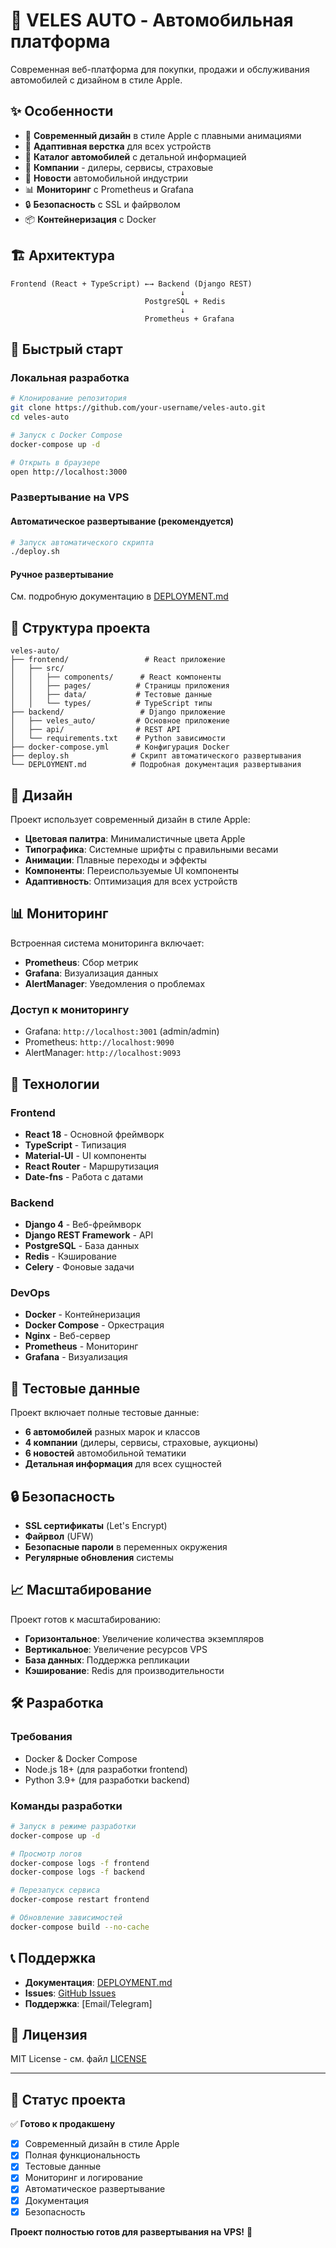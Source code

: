 # 🚗 VELES AUTO - Автомобильная платформа

Современная веб-платформа для покупки, продажи и обслуживания автомобилей с дизайном в стиле Apple.

## ✨ Особенности

- 🎨 **Современный дизайн** в стиле Apple с плавными анимациями
- 📱 **Адаптивная верстка** для всех устройств
- 🚗 **Каталог автомобилей** с детальной информацией
- 🏢 **Компании** - дилеры, сервисы, страховые
- 📰 **Новости** автомобильной индустрии
- 📊 **Мониторинг** с Prometheus и Grafana
- 🔒 **Безопасность** с SSL и файрволом
- 📦 **Контейнеризация** с Docker

## 🏗️ Архитектура

```
Frontend (React + TypeScript) ←→ Backend (Django REST)
                                      ↓
                              PostgreSQL + Redis
                                      ↓
                              Prometheus + Grafana
```

## 🚀 Быстрый старт

### Локальная разработка

```bash
# Клонирование репозитория
git clone https://github.com/your-username/veles-auto.git
cd veles-auto

# Запуск с Docker Compose
docker-compose up -d

# Открыть в браузере
open http://localhost:3000
```

### Развертывание на VPS

#### Автоматическое развертывание (рекомендуется)

```bash
# Запуск автоматического скрипта
./deploy.sh
```

#### Ручное развертывание

См. подробную документацию в [DEPLOYMENT.md](DEPLOYMENT.md)

## 📁 Структура проекта

```
veles-auto/
├── frontend/                 # React приложение
│   ├── src/
│   │   ├── components/      # React компоненты
│   │   ├── pages/          # Страницы приложения
│   │   ├── data/           # Тестовые данные
│   │   └── types/          # TypeScript типы
├── backend/                 # Django приложение
│   ├── veles_auto/         # Основное приложение
│   ├── api/                # REST API
│   └── requirements.txt    # Python зависимости
├── docker-compose.yml      # Конфигурация Docker
├── deploy.sh              # Скрипт автоматического развертывания
└── DEPLOYMENT.md          # Подробная документация развертывания
```

## 🎨 Дизайн

Проект использует современный дизайн в стиле Apple:

- **Цветовая палитра**: Минималистичные цвета Apple
- **Типографика**: Системные шрифты с правильными весами
- **Анимации**: Плавные переходы и эффекты
- **Компоненты**: Переиспользуемые UI компоненты
- **Адаптивность**: Оптимизация для всех устройств

## 📊 Мониторинг

Встроенная система мониторинга включает:

- **Prometheus**: Сбор метрик
- **Grafana**: Визуализация данных
- **AlertManager**: Уведомления о проблемах

### Доступ к мониторингу

- Grafana: `http://localhost:3001` (admin/admin)
- Prometheus: `http://localhost:9090`
- AlertManager: `http://localhost:9093`

## 🔧 Технологии

### Frontend
- **React 18** - Основной фреймворк
- **TypeScript** - Типизация
- **Material-UI** - UI компоненты
- **React Router** - Маршрутизация
- **Date-fns** - Работа с датами

### Backend
- **Django 4** - Веб-фреймворк
- **Django REST Framework** - API
- **PostgreSQL** - База данных
- **Redis** - Кэширование
- **Celery** - Фоновые задачи

### DevOps
- **Docker** - Контейнеризация
- **Docker Compose** - Оркестрация
- **Nginx** - Веб-сервер
- **Prometheus** - Мониторинг
- **Grafana** - Визуализация

## 📝 Тестовые данные

Проект включает полные тестовые данные:

- **6 автомобилей** разных марок и классов
- **4 компании** (дилеры, сервисы, страховые, аукционы)
- **6 новостей** автомобильной тематики
- **Детальная информация** для всех сущностей

## 🔒 Безопасность

- **SSL сертификаты** (Let's Encrypt)
- **Файрвол** (UFW)
- **Безопасные пароли** в переменных окружения
- **Регулярные обновления** системы

## 📈 Масштабирование

Проект готов к масштабированию:

- **Горизонтальное**: Увеличение количества экземпляров
- **Вертикальное**: Увеличение ресурсов VPS
- **База данных**: Поддержка репликации
- **Кэширование**: Redis для производительности

## 🛠️ Разработка

### Требования

- Docker & Docker Compose
- Node.js 18+ (для разработки frontend)
- Python 3.9+ (для разработки backend)

### Команды разработки

```bash
# Запуск в режиме разработки
docker-compose up -d

# Просмотр логов
docker-compose logs -f frontend
docker-compose logs -f backend

# Перезапуск сервиса
docker-compose restart frontend

# Обновление зависимостей
docker-compose build --no-cache
```

## 📞 Поддержка

- **Документация**: [DEPLOYMENT.md](DEPLOYMENT.md)
- **Issues**: [GitHub Issues](https://github.com/your-username/veles-auto/issues)
- **Поддержка**: [Email/Telegram]

## 📄 Лицензия

MIT License - см. файл [LICENSE](LICENSE)

---

## 🎉 Статус проекта

✅ **Готово к продакшену**

- [x] Современный дизайн в стиле Apple
- [x] Полная функциональность
- [x] Тестовые данные
- [x] Мониторинг и логирование
- [x] Автоматическое развертывание
- [x] Документация
- [x] Безопасность

**Проект полностью готов для развертывания на VPS!** 🚀 